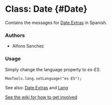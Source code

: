 Class: Date {#Date}
=====================================

Contains the messages for [Date.Extras][] in Spanish.

### Authors

* Alfons Sanchez

### Usage

Simply change the language property to *es-ES*.

	MooTools.lang.setLanguage("es-ES");

See also: [Date.Extras][] and [Lang][]

[See the wiki for how to get involved](http://wiki.github.com/mootools/mootools-more)

[Lang]: http://www.mootools.net/docs/more/Core/Lang 
[Date.Extras]: http://www.mootools.net/docs/more/Native/Date.Extras
